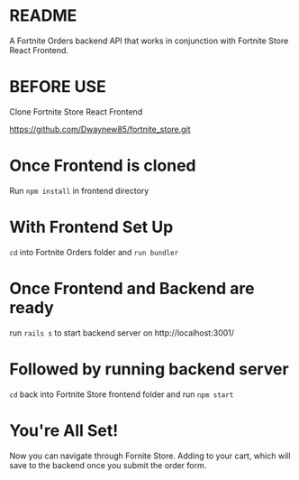# README

A Fortnite Orders backend API that works in conjunction with Fortnite Store React Frontend.

# BEFORE USE

Clone Fortnite Store React Frontend

https://github.com/Dwaynew85/fortnite_store.git

# Once Frontend is cloned

Run ```npm install``` in frontend directory

# With Frontend Set Up

```cd``` into Fortnite Orders folder and ```run bundler```

# Once Frontend and Backend are ready

run ```rails s``` to start backend server on http://localhost:3001/

# Followed by running backend server

``cd`` back into Fortnite Store frontend folder and run ```npm start```

# You're All Set! 

Now you can navigate through Fornite Store. Adding to your cart, which will save to the backend once you submit the order form.